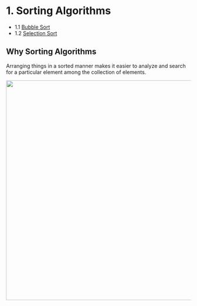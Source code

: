 # 1. Sorting Algorithms
-  1.1 [Bubble Sort](https://github.com/Rana0Ahmed/Data-Structures/tree/main/1-Sorting%20Algorithms/Bubble%20Sort)
-  1.2 [Selection Sort](https://github.com/Rana0Ahmed/Data-Structures/tree/main/1-Sorting%20Algorithms/Selection%20Sort)

## Why Sorting Algorithms
 Arranging things in a sorted manner makes it easier to analyze and search for a particular element among the collection of elements.

<img src="https://www.simplilearn.com/ice9/free_resources_article_thumb/Sorting_in_C%2B%2B_Example1.PNG" width="600">

